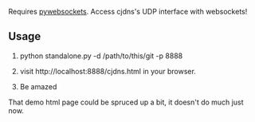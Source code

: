 Requires [pywebsockets](https://code.google.com/p/pywebsocket/). Access cjdns's UDP interface with websockets!

Usage
-----
1.
    python standalone.py -d /path/to/this/git -p 8888

2. visit http://localhost:8888/cjdns.html in your browser.

3. Be amazed


That demo html page could be spruced up a bit, it doesn't do much just now.
